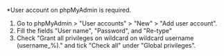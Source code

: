 *User account on phpMyAdmin is required.

1. Go to phpMyAdmin > "User accounts" > "New" > "Add user account".
2. Fill the fields "User name", "Password", and "Re-type"
3. Check "Grant all privileges on wildcard on wildcard username (username\_%)." and tick "Check all" under "Global privileges".
